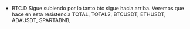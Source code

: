 * BTC.D
Sigue subiendo por lo tanto btc sigue hacia arriba.
Veremos que hace en esta resistencia
TOTAL,
TOTAL2,
BTCUSDT,
ETHUSDT,
ADAUSDT,
SPARTABNB,
